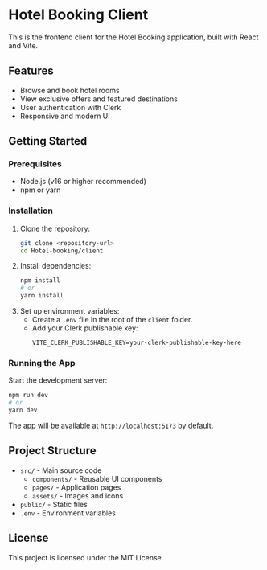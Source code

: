 
# Hotel Booking Client

This is the frontend client for the Hotel Booking application, built with React and Vite.

## Features
- Browse and book hotel rooms
- View exclusive offers and featured destinations
- User authentication with Clerk
- Responsive and modern UI

## Getting Started

### Prerequisites
- Node.js (v16 or higher recommended)
- npm or yarn

### Installation
1. Clone the repository:
   ```sh
   git clone <repository-url>
   cd Hotel-booking/client
   ```
2. Install dependencies:
   ```sh
   npm install
   # or
   yarn install
   ```
3. Set up environment variables:
   - Create a `.env` file in the root of the `client` folder.
   - Add your Clerk publishable key:
     ```env
     VITE_CLERK_PUBLISHABLE_KEY=your-clerk-publishable-key-here
     ```

### Running the App
Start the development server:
```sh
npm run dev
# or
yarn dev
```

The app will be available at `http://localhost:5173` by default.

## Project Structure
- `src/` - Main source code
  - `components/` - Reusable UI components
  - `pages/` - Application pages
  - `assets/` - Images and icons
- `public/` - Static files
- `.env` - Environment variables

## License
This project is licensed under the MIT License.
